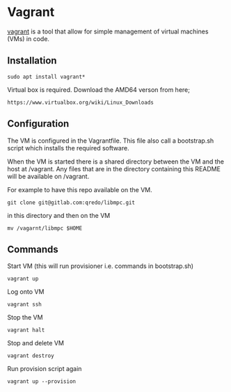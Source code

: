 # Vagrant

[vagrant](https://www.vagrantup.com/) is a tool that allow for simple
management of virtual machines (VMs) in code.

## Installation

```
sudo apt install vagrant*
```

Virtual box is required. Download the AMD64 verson from here;

```
https://www.virtualbox.org/wiki/Linux_Downloads
```

## Configuration

The VM is configured in the Vagrantfile. This file
also call a bootstrap.sh script which installs the
required software.

When the VM is started there is a shared directory
between the VM and the host at /vagrant. Any files
that are in the directory containing this README
will be available on /vagrant.

For example to have this repo available on the VM.

```
git clone git@gitlab.com:qredo/libmpc.git
```

in this directory and then on the VM

```
mv /vagarnt/libmpc $HOME
```

## Commands

Start VM (this will run provisioner i.e. commands in bootstrap.sh)

```
vagrant up
```

Log onto VM

```
vagrant ssh
```

Stop the VM

```
vagrant halt
```

Stop and delete VM

```
vagrant destroy
```

Run provision script again

```
vagrant up --provision
```